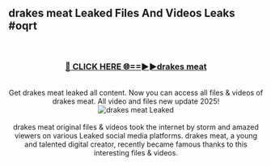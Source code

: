 ## drakes meat Leaked Files And Videos Leaks #oqrt
<br>
<div align="center">
<h3><a href="https://watchclip.my.id/drakes meat" rel="nofollow">🔴 CLICK HERE 🌐==►►drakes meat</a></h3>
<br>
Get drakes meat leaked all content. Now you can access all files & videos of drakes meat. All video and files new update 2025!
<br>
<a href="https://watchclip.my.id/drakes meat" rel="nofollow" data-target="animated-image.originalLink"><img src="https://i.ibb.co.com/WyWwxjT/player-gif2.gif" alt="drakes meat Leaked" style="max-width: 100%; display: inline-block;" data-target="animated-image.originalImage"></a>
<br><br>
drakes meat original files & videos took the internet by storm and amazed viewers on various Leaked social media platforms. drakes meat, a young and talented digital creator, recently became famous thanks to this interesting files & videos.
</div>
<br>